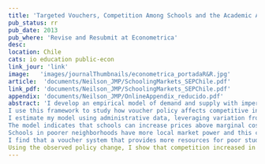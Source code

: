 ```yaml
---
title: 'Targeted Vouchers, Competition Among Schools and the Academic Achievement of Poor Students'
pub_status: rr
pub_date: 2013
pub_where: 'Revise and Resubmit at Econometrica'
desc:
location: Chile
cats: io education public-econ
link_jour: 'link'
image:   'images/journalThumbnails/econometrica_portadaR&R.jpg'
article:  'documents/Neilson_JMP/SchoolingMarkets_SEPChile.pdf'
link_pdf: 'documents/Neilson_JMP/SchoolingMarkets_SEPChile.pdf'
appendix: 'documents/Neilson_JMP/OnlineAppendix_reducido.pdf'
abstract: 'I develop an empirical model of demand and supply with imperfect competition to study the primary school market in Chile.
I use this framework to study how voucher policy affects competitive incentives and the equilibrium allocation of school quality.
I estimate my model using administrative data, leveraging variation from a policy change that eliminated out-of-pocket fees for approximately 40 percent of students.
The model indicates that schools can increase prices above marginal cost and mark down quality below the perfectly competitive benchmark.
Schools in poorer neighborhoods have more local market power and this contributes to inequality in access across socioeconomic groups.
I find that a voucher system that provides more resources for poor students would reduce schools' market power and increase school quality.
Using the observed policy change, I show that competition increased in the poorest neighborhoods and consequently reduced the inequality of academic achievement.'
---
```

